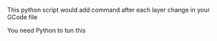 This python script would add command after each layer change in your GCode file

You need Python to tun this